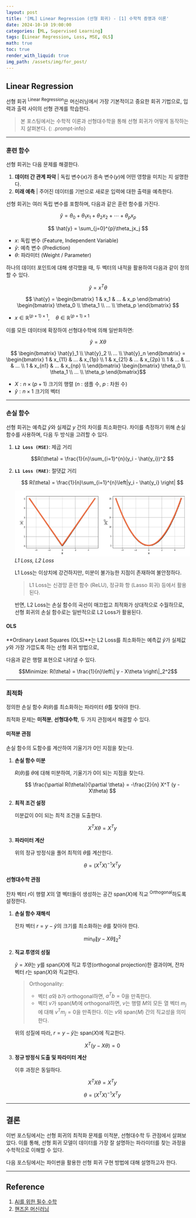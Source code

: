 ```yaml
---
layout: post
title: '[ML] Linear Regression (선형 회귀) - [1] 수학적 증명과 이론'
date: 2024-10-10 19:00:00
categories: [ML, Supervised Learning]
tags: [Linear Regression, Loss, MSE, OLS]
math: true
toc: true
render_with_liquid: true
img_path: /assets/img/for_post/
---
```

## Linear Regression 

선형 회귀 <sup>Linear Regression</sup>은 머신러닝에서 가장 기본적이고 중요한 회귀 기법으로, 입력과 출력 사이의 선형 관계를 학습한다.

> 본 포스팅에서는 수학적 이론과 선형대수학을 통해 선형 회귀가 어떻게 동작하는 지 살펴본다.
{: .prompt-info}

---
### 훈련 함수

선형 회귀는 다음 문제를 해결한다.
1. **데이터 간 관계 파악** | 독립 변수($x$)가 종속 변수($y$)에 어떤 영향을 미치는 지 설명한다.
2. **미래 예측** | 주어진 데이터를 기반으로 새로운 입력에 대한 출력을 예측한다.

선형 회귀는 여러 독립 변수를 포함하며, 다음과 같은 훈련 함수를 가진다.

$$ \hat{y} = \theta_0 + \theta_1x_1 + \theta_2x_2 + ⋯ + \theta_px_p $$

$$ \hat{y} = \sum_{j=0}^{p}\theta_jx_j $$

- $x$: 독립 변수 (Feature, Independent Variable)
- $\hat{y}$: 예측 변수 (Prediction)
- $\theta$: 파라미터 (Weight / Parameter)

하나의 데이터 포인트에 대해 생각했을 때, 두 벡터의 내적을 활용하여 다음과 같이 정의할 수 있다.

$$ \hat{y} = x^T\theta $$

$$ \hat{y} = \begin{bmatrix} 1 & x_1 & ... & x_p \end{bmatrix} \begin{bmatrix} \theta_0 \\ \theta_1 \\ ... \\ \theta_p \end{bmatrix} $$

- $x \in \mathbb{R}^{(p+1) \times 1}, \quad \theta \in \mathbb{R}^{(p+1) \times 1}$


이를 모든 데이터에 확장하여 선형대수학에 의해 일반화하면:

$$ \hat{y} = X\theta $$

$$ \begin{bmatrix} \hat{y}_1 \\ \hat{y}_2 \\ ... \\ \hat{y}_n \end{bmatrix} = \begin{bmatrix} 1 & x_{11} & ... & x_{1p} \\ 1 & x_{21} & ... & x_{2p} \\ 1 & ... & ... & ... \\ 1 & x_{n1} & ... & x_{np}  \\ \end{bmatrix} \begin{bmatrix} \theta_0 \\ \theta_1 \\ ... \\ \theta_p \end{bmatrix}$$

- $X: n \times (p + 1)$ 크기의 행렬 ($n$ : 샘플 수, $p$ : 차원 수)
- $\hat{y}: n \times 1$ 크기의 벡터

---
### 손실 함수

선형 회귀는 예측값 $\hat{y}$와 실제값 $y$ 간의 차이를 최소화한다.
차이를 측정하기 위해 손실 함수를 사용하며, 다음 두 방식을 고려할 수 있다.

1. **`L2 Loss (MSE)`**: 제곱 거리

    $$R(\theta) = \frac{1}{n}\sum_{i=1}^{n}(y_i - \hat{y_i})^2 $$

2. **`L1 Loss (MAE)`**: 절댓값 거리

    $$ R(\theta) = \frac{1}{n}\sum_{i=1}^{n}\left|y_i - \hat{y_i} \right|  $$
    
    ![image](assets/img/for_post/241010-1.png)
    _L1 Loss, L2 Loss_
    
    L1 Loss는 이상치에 강건하지만, 미분이 불가능한 지점이 존재하여 불안정하다.
    > L1 Loss는 신경망 훈련 함수 (ReLU), 정규화 항 (Lasso 회귀) 등에서 활용된다.
    
    반면, L2 Loss는 손실 함수의 곡선이 매끄럽고 최적화가 상대적으로 수월하므로, 선형 회귀의 손실 함수로는 일반적으로 L2 Loss가 활용된다.

#### OLS

**Ordinary Least Squares (OLS)**는 L2 Loss를 최소화하는 예측값 $\hat{y}$가 실제값 $y$와 가장 가깝도록 하는 선형 회귀 방법으로,

다음과 같은 행렬 표현으로 나타낼 수 있다.

$$Minimize: R(\theta) = \frac{1}{n}\left\| y - X\theta \right\|_2^2$$

---
### 최적화

정의한 손실 함수 $R(\theta)$를 최소화하는 파라미터 $\hat{\theta}$를 찾아야 한다.

최적화 문제는 **미적분**, **선형대수학**, 두 가지 관점에서 해결할 수 있다.

#### 미적분 관점

손실 함수의 도함수를 계산하여 기울기가 0인 지점을 찾는다.

1. **손실 함수 미분**

    $R(\theta)$를 $\theta$에 대해 미분하여, 기울기가 0이 되는 지점을 찾는다.
    
    $$ \frac{\partial R(\theta)}{\partial \theta} = -\frac{2}{n} X^T (y - X\theta)
    $$

2. **최적 조건 설정**

    미분값이 0이 되는 최적 조건을 도출한다.

    $$ X^T X\theta = X^T y $$

3. **파라미터 계산**

    위의 정규 방정식을 풀어 최적의 $\theta$를 계산한다.
    
    $$ \theta = (X^T X)^{-1} X^T y $$


#### 선형대수학 관점

잔차 벡터 $r$이 행렬 $X$의 열 벡터들이 생성하는 공간 $\text{span}(X)$에 직교 <sup>Orthogonal</sup>하도록 설정한다.

1. **손실 함수 재해석**

    잔차 벡터 $r = y - \hat{y}$의 크기를 최소화하는 $\theta$를 찾아야 한다.
    
    $$   \min_\theta \|y - X\theta\|_2^2 $$

2. **직교 투영의 성질**

    $\hat{y} = X\theta$는 $y$를 $\text{span}(X)$에 직교 투영(orthogonal projection)한 결과이며, 잔차 벡터 $r$는 $\text{span}(X)$와 직교한다.
    
    > Orthogonality: 
    > - 벡터 $a$와 $b$가 orthogonal하면, $a^Tb = 0$을 만족한다.
    > - 벡터 $v$가 $\text{span}(M)$에 orthogonal하면, $v$는 행렬 $M$의 모든 열 벡터 $m_j$에 대해 $v^T m_j = 0$을 만족한다. 이는 $v$와 $\text{span}(M)$ 간의 직교성을 의미한다.
    
    위의 성질에 따라, $r = y - \hat{y}$는 $\text{span}(X)$에 직교한다.

    $$X^T(y - X\theta) = 0$$

3. **정규 방정식 도출 및 파라미터 계산**

    이후 과정은 동일하다.
    
    $$ X^T X\theta = X^T y $$
    
    $$ \theta = (X^T X)^{-1} X^T y $$

---
## 결론

이번 포스팅에서는 선형 회귀의 최적화 문제를 미적분, 선형대수학 두 관점에서 살펴보았다.
이를 통해, 선형 회귀 모델이 데이터를 가장 잘 설명하는 파라미터를 찾는 과정을 수학적으로 이해할 수 있다.

다음 포스팅에서는 파이썬을 활용한 선형 회귀 구현 방법에 대해 설명하고자 한다.

---
## Reference

1. [AI를 위한 필수 수학](https://product.kyobobook.co.kr/detail/S000213969776)
2. [핸즈온 머신러닝](https://product.kyobobook.co.kr/detail/S000208981368)
